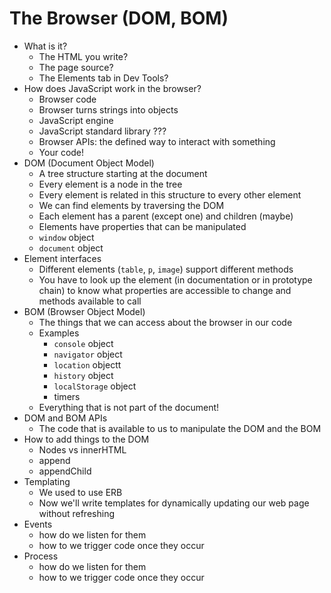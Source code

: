 # The Browser (DOM, BOM)
* What is it?
  * The HTML you write?
  * The page source?
  * The Elements tab in Dev Tools?
* How does JavaScript work in the browser?
  * Browser code
  * Browser turns strings into objects
  * JavaScript engine
  * JavaScript standard library ???
  * Browser APIs: the defined way to interact with something
  * Your code!
* DOM (Document Object Model)
  * A tree structure starting at the document
  * Every element is a node in the tree
  * Every element is related in this structure to every other element
  * We can find elements by traversing the DOM
  * Each element has a parent (except one) and children (maybe)
  * Elements have properties that can be manipulated
  * `window` object
  * `document` object
* Element interfaces
  * Different elements (`table`, `p`, `image`) support different methods
  * You have to look up the element (in documentation or in prototype chain) to know what properties are accessible to change and methods available to call
* BOM (Browser Object Model)
  * The things that we can access about the browser in our code
  * Examples
    * `console` object
    * `navigator` object
    * `location` objectt
    * `history` object
    * `localStorage` object
    * timers
  * Everything that is not part of the document!
* DOM and BOM APIs
  * The code that is available to us to manipulate the DOM and the BOM
* How to add things to the DOM
  * Nodes vs innerHTML
  * append
  * appendChild
* Templating
  * We used to use ERB
  * Now we'll write templates for dynamically updating our web page without refreshing
* Events
  * how do we listen for them
  * how to we trigger code once they occur
* Process
  * how do we listen for them
  * how to we trigger code once they occur












